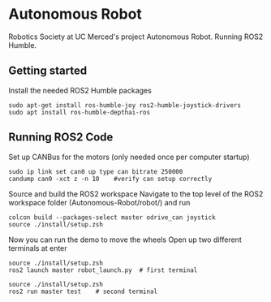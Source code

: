 # Autonomous Robot
Robotics Society at UC Merced's project Autonomous Robot. Running ROS2 Humble. 

## Getting started
Install the needed ROS2 Humble packages
```
sudo apt-get install ros-humble-joy ros2-humble-joystick-drivers
sudo apt install ros-humble-depthai-ros
```

## Running ROS2 Code
Set up CANBus for the motors (only needed once per computer startup)
 ```
 sudo ip link set can0 up type can bitrate 250000
 candump can0 -xct z -n 10    #verify can setup correctly
 ```
Source and build the ROS2 workspace
Navigate to the top level of the ROS2 workspace folder (Autonomous-Robot/robot/) and run 
 ```
 colcon build --packages-select master odrive_can joystick
 source ./install/setup.zsh
 ```
Now you can run the demo to move the wheels
Open up two different terminals at enter
```
source ./install/setup.zsh
ros2 launch master robot_launch.py  # first terminal
```
```
source ./install/setup.zsh
ros2 run master test    # second terminal
```
